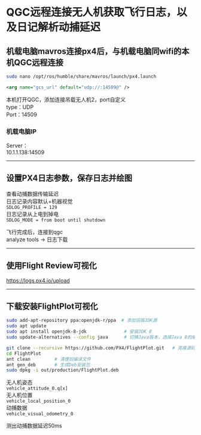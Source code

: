# QGC远程连接无人机获取飞行日志，以及日记解析动捕延迟

## 机载电脑mavros连接px4后，与机载电脑同wifi的本机QGC远程连接

```bash
sudo nano /opt/ros/humble/share/mavros/launch/px4.launch
```

```xml
<arg name="gcs_url" default="udp://:14509@" />
```

本机打开QGC，添加连接吊载无人机2，port自定义  
type：UDP  
Port：14509  

### 机载电脑IP
Server：  
10.1.1.138:14509  

---

## 设置PX4日志参数，保存日志并绘图

查看动捕数据传输延迟  
日志记录内容默认+机器视觉  
`SDLOG_PROFILE = 129`  
日志记录从上电到掉电  
`SDLOG_MODE = from boot until shutdown`  

飞行完成后，连接到qgc  
analyze tools → 日志下载  

---

## 使用Flight Review可视化
https://logs.px4.io/upload  

---

## 下载安装FlightPlot可视化

```bash
sudo add-apt-repository ppa:openjdk-r/ppa  # 添加旧版JDK源
sudo apt update
sudo apt install openjdk-8-jdk              # 安装JDK 8
sudo update-alternatives --config java      # 切换Java版本，选择Java 8的编号（通常为2）

git clone --recursive https://github.com/PX4/FlightPlot.git   # 克隆源码
cd FlightPlot
ant clean         # 清理旧编译文件
ant gen_deb       # 生成Deb安装包
sudo dpkg -i out/production/FlightPlot.deb
```

无人机姿态  
`vehicle_attitude_0.q[x]`  
无人机位置  
`vehicle_local_position_0`  
动捕数据  
`vehicle_visual_odometry_0`  

测出动捕数据延迟50ms